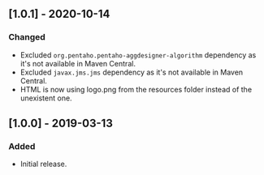 ## [1.0.1] - 2020-10-14
### Changed
- Excluded `org.pentaho.pentaho-aggdesigner-algorithm` dependency as it's not available in Maven Central.
- Excluded `javax.jms.jms` dependency as it's not available in Maven Central.
- HTML is now using logo.png from the resources folder instead of the unexistent one.

## [1.0.0] - 2019-03-13
### Added
- Initial release.
